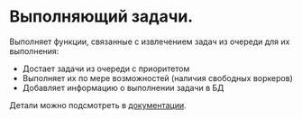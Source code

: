 # Выполняющий задачи.

Выполняет функции, связанные с извлечением задач из очереди для их выполнения:
* Достает задачи из очереди с приоритетом
* Выполняет их по мере возможностей (наличия свободных воркеров)
* Добавляет информацию о выполнении задачи в БД

Детали можно подсмотреть в [документации](./docs/readme.md).
